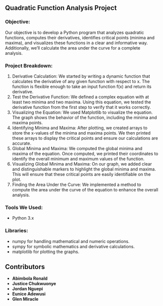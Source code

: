 ## Quadratic Function Analysis Project
### Objective:
Our objective is to develop a Python program that analyzes quadratic functions, computes their derivatives, identifies critical points (minima and maxima), and visualizes these functions in a clear and informative way. Additionally, we’ll calculate the area under the curve for a complete analysis.

### Project Breakdown:
1. Derivative Calculation:
We started by writing a dynamic function that calculates the derivative of any given function with respect to x.
The function is flexible enough to take an input function f(x) and return its derivative.
2. Test the Derivative Function:
We defined a complex equation with at least two minima and two maxima.
Using this equation, we tested the derivative function from the first step to verify that it works correctly.
3. Visualizing the Equation:
We used Matplotlib to visualize the equation.
The graph shows the behavior of the function, including the minima and maxima points.
4. Identifying Minima and Maxima:
After plotting, we created arrays to store the x-values of the minima and maxima points.
We then printed these arrays to display the critical points and ensure our calculations are accurate.
5. Global Minima and Maxima:
We computed the global minima and maxima of the equation.
Once computed, we printed their coordinates to identify the overall minimum and maximum values of the function.
6. Visualizing Global Minima and Maxima:
On our graph, we added clear and distinguishable markers to highlight the global minima and maxima.
This will ensure that these critical points are easily identifiable on the plot.
7. Finding the Area Under the Curve:
We implemented a method to compute the area under the curve of the equation to enhance the overall analysis.

### Tools We Used:
- Python 3.x

### Libraries:
- numpy for handling mathematical and numeric operations.
- sympy for symbolic mathematics and derivative calculations.
- matplotlib for plotting the graphs.

## Contributors
- **Abimbola Ronald**
- **Justice Chukwuonye**
- **Jordan Nguepi**
- **Eunice Adewusi**
- **Glen Miracle**
